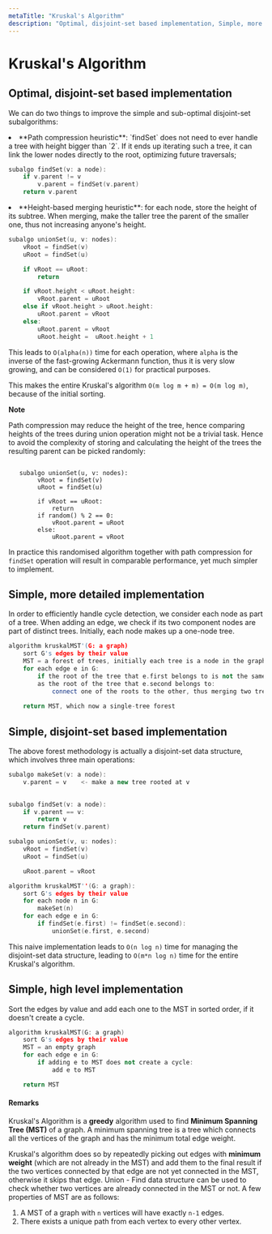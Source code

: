 ```yaml
---
metaTitle: "Kruskal's Algorithm"
description: "Optimal, disjoint-set based implementation, Simple, more detailed implementation, Simple, disjoint-set based implementation, Simple, high level implementation"
---
```


# Kruskal's Algorithm



## Optimal, disjoint-set based implementation


We can do two things to improve the simple and sub-optimal disjoint-set subalgorithms:

<li>
**Path compression heuristic**: `findSet` does not need to ever handle a tree with height bigger than `2`. If it ends up iterating such a tree, it can link the lower nodes directly to the root, optimizing future traversals;

```cpp
subalgo findSet(v: a node):
    if v.parent != v
        v.parent = findSet(v.parent)
    return v.parent

```


</li>
<li>
**Height-based merging heuristic**: for each node, store the height of its subtree. When merging, make the taller tree the parent of the smaller one, thus not increasing anyone's height.

```cpp
subalgo unionSet(u, v: nodes):
    vRoot = findSet(v)
    uRoot = findSet(u)

    if vRoot == uRoot:
        return

    if vRoot.height < uRoot.height:
        vRoot.parent = uRoot
    else if vRoot.height > uRoot.height:
        uRoot.parent = vRoot
    else:
        uRoot.parent = vRoot
        uRoot.height =  uRoot.height + 1

```


</li>

This leads to `O(alpha(n))` time for each operation, where `alpha` is the inverse of the fast-growing Ackermann function, thus it is very slow growing, and can be considered `O(1)` for practical purposes.

This makes the entire Kruskal's algorithm `O(m log m + m) = O(m log m)`, because of the initial sorting.

**Note**

Path compression may reduce the height of the tree, hence comparing heights of the trees during union operation might not be a trivial task. Hence to avoid the complexity of storing and calculating the height of the trees the resulting parent can be picked randomly:

```

   subalgo unionSet(u, v: nodes):
        vRoot = findSet(v)
        uRoot = findSet(u)

        if vRoot == uRoot:
            return
        if random() % 2 == 0:
            vRoot.parent = uRoot
        else:
            uRoot.parent = vRoot

```

In practice this randomised algorithm together with path compression for `findSet` operation will result in comparable performance, yet much simpler to implement.



## Simple, more detailed implementation


In order to efficiently handle cycle detection, we consider each node as part of a tree. When adding an edge, we check if its two component nodes are part of distinct trees. Initially, each node makes up a one-node tree.

```cpp
algorithm kruskalMST'(G: a graph)
    sort G's edges by their value
    MST = a forest of trees, initially each tree is a node in the graph
    for each edge e in G:
        if the root of the tree that e.first belongs to is not the same 
        as the root of the tree that e.second belongs to:
            connect one of the roots to the other, thus merging two trees
    
    return MST, which now a single-tree forest

```



## Simple, disjoint-set based implementation


The above forest methodology is actually a disjoint-set data structure, which involves three main operations:

```cpp
subalgo makeSet(v: a node):
    v.parent = v    <- make a new tree rooted at v
    

subalgo findSet(v: a node):
    if v.parent == v:
        return v
    return findSet(v.parent)

subalgo unionSet(v, u: nodes):
    vRoot = findSet(v)
    uRoot = findSet(u)

    uRoot.parent = vRoot

algorithm kruskalMST''(G: a graph):
    sort G's edges by their value
    for each node n in G:
        makeSet(n)
    for each edge e in G:
        if findSet(e.first) != findSet(e.second):
            unionSet(e.first, e.second)

```

This naive implementation leads to `O(n log n)` time for managing the disjoint-set data structure, leading to `O(m*n log n)` time for the entire Kruskal's algorithm.



## Simple, high level implementation


Sort the edges by value and add each one to the MST in sorted order, if it doesn't create a cycle.

```cpp
algorithm kruskalMST(G: a graph)
    sort G's edges by their value
    MST = an empty graph
    for each edge e in G:
        if adding e to MST does not create a cycle:
            add e to MST

    return MST

```



#### Remarks


Kruskal's Algorithm is a **greedy** algorithm used to find **Minimum Spanning Tree (MST)** of a graph. A minimum spanning tree is a tree which connects all the vertices of the graph and has the minimum total edge weight.

Kruskal's algorithm does so by repeatedly picking out edges with **minimum weight** (which are not already in the MST) and add them to the final result if the two vertices connected by that edge are not yet connected in the MST, otherwise it skips that edge. Union - Find data structure can be used to check whether two vertices are already connected in the MST or not. A few properties of MST are as follows:

1. A MST of a graph with `n` vertices will have exactly `n-1` edges.
1. There exists a unique path from each vertex to every other vertex.


